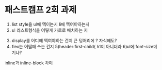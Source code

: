 
# 패스트캠프 2회 과제 
1. list style을 ul에 멕이는지 li에 멕여야하는지 
2. ul 리스트형식을 어떻게 가로로 배치하는 지 
3) display를 어디에 멕여야하는 건지 큰 덩어리에 ? 자식에도?
4) flex는 어떨때 쓰는 건지 
5)header:first-child{ h1이 아니더라
6)ul에 font-size메기나?


inline과 inline-block 차이
